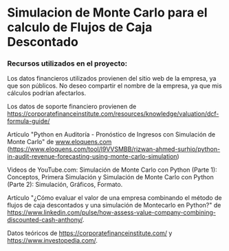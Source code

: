 # Simulacion de Monte Carlo para el calculo de Flujos de Caja Descontado
### Recursos utilizados en el proyecto:
  Los datos financieros utilizados provienen del sitio web de la empresa, ya que son públicos. No deseo compartir el nombre de la empresa, ya que mis cálculos podrían afectarlos.

Los datos de soporte financiero provienen de https://corporatefinanceinstitute.com/resources/knowledge/valuation/dcf-formula-guide/

Artículo "Python en Auditoría - Pronóstico de Ingresos con Simulación de Monte Carlo" de www.eloquens.com (https://www.eloquens.com/tool/l9VVSMBB/rizwan-ahmed-surhio/python-in-audit-revenue-forecasting-using-monte-carlo-simulation)

Videos de YouTube.com: Simulación de Monte Carlo con Python (Parte 1): Conceptos, Primera Simulación y Simulación de Monte Carlo con Python (Parte 2): Simulación, Gráficos, Formato.

Artículo "¿Cómo evaluar el valor de una empresa combinando el método de flujos de caja descontados y una simulación de Montecarlo en Python?" de https://www.linkedin.com/pulse/how-assess-value-company-combining-discounted-cash-anthony/.

Datos teóricos de https://corporatefinanceinstitute.com/ y https://www.investopedia.com/. 
